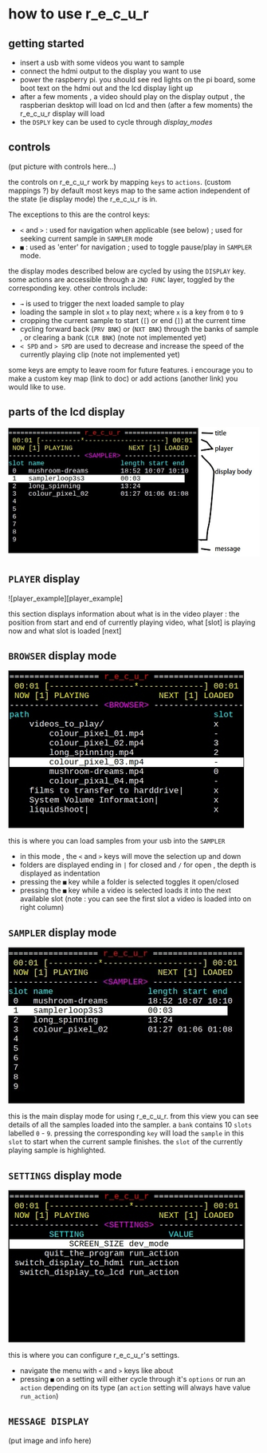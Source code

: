 # how to use r_e_c_u_r

## getting started

- insert a usb with some videos you want to sample
- connect the hdmi output to the display you want to use
- power the raspberry pi. you should see red lights on the pi board, some boot text on the hdmi out and the lcd display light up
- after a few moments , a video should play on the display output , the raspberian desktop will load on lcd and then (after a few moments) the r_e_c_u_r display will load
- the `DSPLY` key can be used to cycle through _display_modes_

## controls

(put picture with controls here...)

the controls on r_e_c_u_r work by mapping `keys` to `actions`. (custom mappings ?) by default most keys map to the same action independent of the state (ie display mode) the r_e_c_u_r is in.

The exceptions to this are the control keys:

- `<` and `>` : used for navigation when applicable (see below) ; used for seeking current sample in `SAMPLER` mode
- `■` : used as 'enter' for navigation ; used to toggle pause/play in `SAMPLER` mode.

the display modes described below are cycled by using the `DISPLAY` key. some actions are accessible through a `2ND FUNC` layer, toggled by the corresponding key.
other controls include:

- `→` is used to trigger the next loaded sample to play
- loading the sample in slot `x` to play next; where `x` is a key from `0` to `9`
- cropping the current sample to start  (`[`) or end (`]`) at the current time
- cycling forward back (`PRV BNK`) or (`NXT BNK`) through the banks of sample , or clearing a bank (`CLR BNK`) (note not implemented yet)
- `< SPD` and `> SPD` are used to decrease and increase the speed of the currently playing clip (note not implemented yet)

some keys are empty to leave room for future features. i encourage you to make a custom key map (link to doc) or add actions (another link) you would like to use.

## parts of the lcd display

![display_image][display_image]

## `PLAYER` display

![player_example][player_example]

this section displays information about what is in the video player : the position from start and end of currently playing video, what [slot] is playing now and what slot is loaded [next] 

## `BROWSER` display mode

![browser_example][browser_example]

this is where you can load samples from your usb into the `SAMPLER`

- in this mode ,  the `<` and `>` keys will move the selection up and down
- folders are displayed ending in `|` for closed and `/` for open , the depth is displayed as indentation
- pressing the `■` key while a folder is selected toggles it open/closed
- pressing the `■` key while a video is selected loads it into the next available slot (note : you can see the first slot a video is loaded into on right column)

## `SAMPLER` display mode

![sampler_example][sampler_example]

this is the main display mode for using r_e_c_u_r. from this view you can see details of all the samples loaded into the sampler. a `bank` contains 10 `slots` labelled `0` - `9`. pressing the corresponding `key` will load the `sample` in this `slot` to start when the current sample finishes. the `slot` of the currently playing sample is highlighted.

## `SETTINGS` display mode

![settings_example][settings_example]

this is where you can configure r_e_c_u_r's settings.

- navigate the menu with `<` and `>` keys like about
- pressing `■` on a setting will either cycle through it's `options` or run an `action` depending on its type (an `action` setting will always have value `run_action`)

## `MESSAGE DISPLAY`

(put image and info here)

[display_image]: display_parts.jpg
[browser_example]: browser_example.jpg
[sampler_example]: sampler_example.jpg
[settings_example]: settings_example.jpg